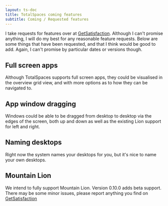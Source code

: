 ```yaml
---
layout: ts-doc
title: TotalSpaces coming features
subtitle: Coming / Requested features
---
```


I take requests for features over at [GetSatisfaction](http://getsatisfaction.com/binaryage). Although I can't promise anything, I will do my best for any reasonable feature requests. Below are some things that have been requested, and that I think would be good to add. Again, I can't promise by particular dates or versions though.

## Full screen apps

Although TotalSpaces supports full screen apps, they could be visualised in the overview grid view, and with more options as to how they can be navigated to.

## App window dragging

Windows could be able to be dragged from desktop to desktop via the edges of the screen, both up and down as well as the existing Lion support for left and right.

## Naming desktops

Right now the system names your desktops for you, but it's nice to name your own desktops.

## Mountain Lion

We intend to fully support Mountain Lion. Version 0.10.0 adds beta support. There may be some minor issues, please report anything you find on [GetSatisfaction](http://getsatisfaction.com/binaryage)

